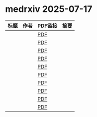 # medrxiv 2025-07-17

| 标题 | 作者 | PDF链接 |  摘要 |
|------|------|--------|------|
|  |  | [PDF](https://doi.org/10.1101/2025.04.27.25326529) |  |
|  |  | [PDF](https://doi.org/10.1101/2025.05.01.25326813) |  |
|  |  | [PDF](https://doi.org/10.1101/2025.07.15.25330996) |  |
|  |  | [PDF](https://doi.org/10.1101/2025.07.11.25331310) |  |
|  |  | [PDF](https://doi.org/10.1101/2025.07.11.25331381) |  |
|  |  | [PDF](https://doi.org/10.1101/2025.07.13.25330500) |  |
|  |  | [PDF](https://doi.org/10.1101/2025.07.14.25331506) |  |
|  |  | [PDF](https://doi.org/10.1101/2023.10.05.23296613) |  |
|  |  | [PDF](https://doi.org/10.1101/2024.11.06.24316595) |  |
|  |  | [PDF](https://doi.org/10.1101/2025.07.04.25330865) |  |
